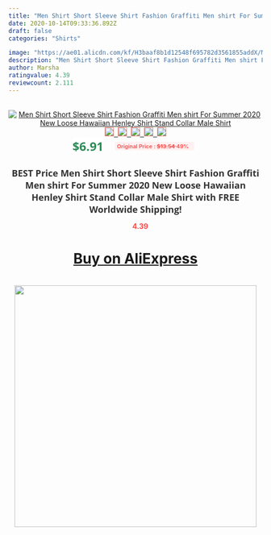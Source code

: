 ```yaml
---
title: "Men Shirt Short Sleeve Shirt Fashion Graffiti Men shirt For Summer 2020 New Loose Hawaiian Henley Shirt Stand Collar Male Shirt"
date: 2020-10-14T09:33:36.892Z
draft: false
categories: "Shirts"

image: "https://ae01.alicdn.com/kf/H3baaf8b1d12548f695782d3561855addX/Men-Shirt-Short-Sleeve-Shirt-Fashion-Graffiti-Men-shirt-For-Summer-2020-New-Loose-Hawaiian-Henley.jpg"
description: "Men Shirt Short Sleeve Shirt Fashion Graffiti Men shirt For Summer 2020 New Loose Hawaiian Henley Shirt Stand Collar Male Shirt"
author: Marsha
ratingvalue: 4.39
reviewcount: 2.111
---
```

<br>
<div style="text-align: center;">
<a href="https://s.click.aliexpress.com/e/_99jwSZ" target="_blank" rel="nofollow noopener noreferrer"><img alt="Men Shirt Short Sleeve Shirt Fashion Graffiti Men shirt For Summer 2020 New Loose Hawaiian Henley Shirt Stand Collar Male Shirt" class="magnifier-image" src="https://ae01.alicdn.com/kf/H3baaf8b1d12548f695782d3561855addX/Men-Shirt-Short-Sleeve-Shirt-Fashion-Graffiti-Men-shirt-For-Summer-2020-New-Loose-Hawaiian-Henley.jpg_640x640.jpg">
<br>
<img style="border:1px solid salmon" src="https://ae01.alicdn.com/kf/H3baaf8b1d12548f695782d3561855addX/Men-Shirt-Short-Sleeve-Shirt-Fashion-Graffiti-Men-shirt-For-Summer-2020-New-Loose-Hawaiian-Henley.jpg_120x120.jpg">&nbsp;&nbsp;<img style="border:1px solid salmon" src="https://ae01.alicdn.com/kf/Hd4444509a30e4f81a65e0fe93914cbe0l/Men-Shirt-Short-Sleeve-Shirt-Fashion-Graffiti-Men-shirt-For-Summer-2020-New-Loose-Hawaiian-Henley.jpg_120x120.jpg">&nbsp;&nbsp;<img style="border:1px solid salmon" src="https://ae01.alicdn.com/kf/H9d72f1cf9da142afb5a368cbb3714f46t/Men-Shirt-Short-Sleeve-Shirt-Fashion-Graffiti-Men-shirt-For-Summer-2020-New-Loose-Hawaiian-Henley.jpg_120x120.jpg">&nbsp;&nbsp;<img style="border:1px solid salmon" src="https://ae01.alicdn.com/kf/H59b8a40a0dd5485381eb9d7f6520bc1eg/Men-Shirt-Short-Sleeve-Shirt-Fashion-Graffiti-Men-shirt-For-Summer-2020-New-Loose-Hawaiian-Henley.jpg_120x120.jpg">&nbsp;&nbsp;<img style="border:1px solid salmon" src="https://ae01.alicdn.com/kf/H42481c22bf52446db7f0b16af41dacafu/Men-Shirt-Short-Sleeve-Shirt-Fashion-Graffiti-Men-shirt-For-Summer-2020-New-Loose-Hawaiian-Henley.jpg_120x120.jpg"></a></div><br0>
<div style="text-align: center;"><span style="background-color: white; border: 0px; box-sizing: border-box; color: seagreen; display: inline-block; font-family: &quot;open sans&quot; , &quot;arial&quot; , &quot;helvetica&quot; , sans-serif , &quot;heiti&quot;; font-size: 24px; font-stretch: inherit; font-weight: 700; line-height: inherit; margin: 0px 10px 0px 0px; padding: 0px; vertical-align: middle;">$6.91 </span>
<span style="background: rgb(255 , 241 , 241); border-radius: 3px; border: 0px; box-sizing: border-box; color: #ff4747; display: inline-block; font-family: inherit; font-size: 12px; font-stretch: inherit; font-style: inherit; font-variant: inherit; font-weight: 600; line-height: inherit; margin: 0px; padding: 2px 5px; transform: scale(0.9); vertical-align: middle;">Original Price : <b style="text-decoration: line-through;">$13.54 </b> 49%&nbsp;&nbsp;</span></div>
<h1 style="color: #333333; display: inline-block; font-family: &quot;open sans&quot; , &quot;arial&quot; , &quot;helvetica&quot; , sans-serif , &quot;heiti&quot;; font-size: 18px; font-stretch: inherit; font-weight: 700; text-align: center;">BEST Price Men Shirt Short Sleeve Shirt Fashion Graffiti Men shirt For Summer 2020 New Loose Hawaiian Henley Shirt Stand Collar Male Shirt with FREE Worldwide Shipping!</h1>
<div style="color: #ff4747; text-align: center;">
<img src="https://4.bp.blogspot.com/-M0ZcTcb-5uY/XleCXlxnR4I/AAAAAAAAAEc/OrjgMkXV1oMQFaCRZj5HQwOCBcu3w1FegCPcBGAYYCw/s1600/star.png" style="height: 15px;">&nbsp;<b>4.39</b></div>
<div class="button_cont" align="center"><a class="buynow_a" href="https://s.click.aliexpress.com/e/_99jwSZ" target="_blank" rel="nofollow noopener noreferrer"><H1>Buy on AliExpress</H1></a></div><br>
<div class="separator" style="clear: both; text-align: center;">
<img src="https://lh3.googleusercontent.com/-pTy5HemUv9M/XlePHvY0dAI/AAAAAAAAAE4/0nX5iRUoIWY8eMW9Dpxeirr157OZliDIgCLcBGAsYHQ/s1600/badge.gif" width="480">
</div>
